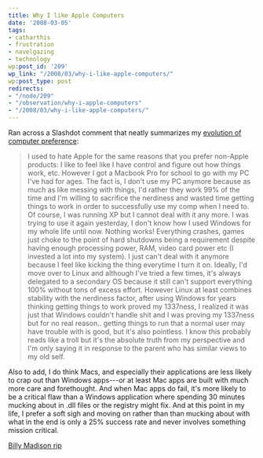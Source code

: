```yaml
---
title: Why I like Apple Computers
date: '2008-03-05'
tags:
- catharthis
- frustration
- navelgazing
- technology
wp:post_id: '209'
wp_link: "/2008/03/why-i-like-apple-computers/"
wp:post_type: post
redirects:
- "/node/209"
- "/observation/why-i-apple-computers"
- "/2008/03/why-i-like-apple-computers/"
---
```


Ran across a Slashdot comment that neatly summarizes my [evolution of computer preference](http://apple.slashdot.org/comments.pl?sid=473622&cid=22623782):

>

> I used to hate Apple for the same reasons that you prefer non-Apple products: I like to feel like I have control and figure out how things work, etc. However I got a Macbook Pro for school to go with my PC I've had for ages. The fact is, I don't use my PC anymore because as much as like messing with things, I'd rather they work 99% of the time and I'm willing to sacrifice the nerdiness and wasted time getting things to work in order to successfully use my comp when I need to. Of course, I was running XP but I cannot deal with it any more. I was trying to use it again yesterday, I don't know how I used Windows for my whole life until now. Nothing works! Everything crashes, games just choke to the point of hard shutdowns being a requirement despite having enough processing power, RAM, video card power etc (I invested a lot into my system). I just can't deal with it anymore because I feel like kicking the thing everytime I turn it on. Ideally, I'd move over to Linux and although I've tried a few times, it's always delegated to a secondary OS because it still can't support everything 100% without tons of excess effort. However Linux at least combines stability with the nerdiness factor, after using Windows for years thinking getting things to work proved my 1337ness, I realized it was just that Windows couldn't handle shit and I was proving my 1337ness but for no real reason.. getting things to run that a normal user may have trouble with is good, but it's also pointless. I know this probably reads like a troll but it's the absolute truth from my perspective and I'm only saying it in response to the parent who has similar views to my old self.

Also to add, I do think Macs, and especially their applications are less likely to crap out than Windows apps---or at least Mac apps are built with much more care and forethought. And when Mac apps do fail, it's more likely to be a critical flaw than a Windows application where spending 30 minutes mucking about in .dll files or the registry might fix. And at this point in my life, I prefer a soft sigh and moving on rather than than mucking about with what in the end is only a 25% success rate and never involves something mission critical.

[Billy Madison rip](http://www.iucn-tftsg.org/?billy_madison)
